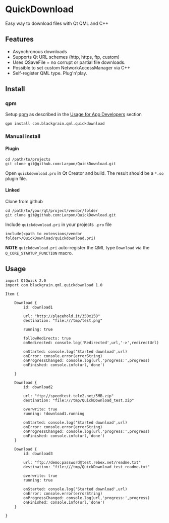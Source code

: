 # QuickDownload
Easy way to download files with Qt QML and C++

## Features
* Asynchronous downloads
* Supports Qt URL schemes (http, https, ftp, custom)
* Uses QSaveFile = no corrupt or partial file downloads.
* Possible to set custom NetworkAccessManager via C++
* Self-register QML type. Plug'n'play.

## Install

### qpm
Setup [qpm](https://github.com/Cutehacks/qpm) as described in the [Usage for App Developers](https://github.com/Cutehacks/qpm#usage-for-app-developers) section
```
qpm install com.blackgrain.qml.quickdownload
```

### Manual install

#### Plugin
```
cd /path/to/projects
git clone git@github.com:Larpon/QuickDownload.git
```
Open `quickdownload.pro` in Qt Creator and build.
The result should be a `*.so` plugin file.

#### Linked

Clone from github
```
cd /path/to/your/qt/project/vendor/folder
git clone git@github.com:Larpon/QuickDownload.git
```

Include `quickdownload.pri` in your projects `.pro` file
```
include(<path to extensions/vendor folder>/QuickDownload/quickdownload.pri)
```

**NOTE**
`quickdownload.pri` auto-register the QML type `Download` via the `Q_CORE_STARTUP_FUNCTION` macro.


## Usage

```
import QtQuick 2.0
import com.blackgrain.qml.quickdownload 1.0

Item {

    Download {
        id: download1

        url: "http://placehold.it/350x150"
        destination: "file:///tmp/test.png"

        running: true

        followRedirects: true
        onRedirected: console.log('Redirected',url,'->',redirectUrl)

        onStarted: console.log('Started download',url)
        onError: console.error(errorString)
        onProgressChanged: console.log(url,'progress:',progress)
        onFinished: console.info(url,'done')

    }

    Download {
        id: download2

        url: "ftp://speedtest.tele2.net/5MB.zip"
        destination: "file:///tmp/QuickDownload_test.zip"

        overwrite: true
        running: !download1.running

        onStarted: console.log('Started download',url)
        onError: console.error(errorString)
        onProgressChanged: console.log(url,'progress:',progress)
        onFinished: console.info(url,'done')
    }

    Download {
        id: download3

        url: "ftp://demo:password@test.rebex.net/readme.txt"
        destination: "file:///tmp/QuickDownload_test_readme.txt"

        overwrite: true
        running: true

        onStarted: console.log('Started download',url)
        onError: console.error(errorString)
        onProgressChanged: console.log(url,'progress:',progress)
        onFinished: console.info(url,'done')
    }

}
```
